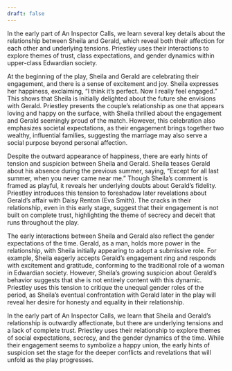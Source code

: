 ```yaml
---
draft: false
---
```

In the early part of An Inspector Calls, we learn several key details about the relationship between Sheila and Gerald, which reveal both their affection for each other and underlying tensions. Priestley uses their interactions to explore themes of trust, class expectations, and gender dynamics within upper-class Edwardian society.

At the beginning of the play, Sheila and Gerald are celebrating their engagement, and there is a sense of excitement and joy. Sheila expresses her happiness, exclaiming, “I think it’s perfect. Now I really feel engaged.” This shows that Sheila is initially delighted about the future she envisions with Gerald. Priestley presents the couple’s relationship as one that appears loving and happy on the surface, with Sheila thrilled about the engagement and Gerald seemingly proud of the match. However, this celebration also emphasizes societal expectations, as their engagement brings together two wealthy, influential families, suggesting the marriage may also serve a social purpose beyond personal affection.

Despite the outward appearance of happiness, there are early hints of tension and suspicion between Sheila and Gerald. Sheila teases Gerald about his absence during the previous summer, saying, “Except for all last summer, when you never came near me.” Though Sheila’s comment is framed as playful, it reveals her underlying doubts about Gerald’s fidelity. Priestley introduces this tension to foreshadow later revelations about Gerald’s affair with Daisy Renton (Eva Smith). The cracks in their relationship, even in this early stage, suggest that their engagement is not built on complete trust, highlighting the theme of secrecy and deceit that runs throughout the play.

The early interactions between Sheila and Gerald also reflect the gender expectations of the time. Gerald, as a man, holds more power in the relationship, with Sheila initially appearing to adopt a submissive role. For example, Sheila eagerly accepts Gerald’s engagement ring and responds with excitement and gratitude, conforming to the traditional role of a woman in Edwardian society. However, Sheila’s growing suspicion about Gerald’s behavior suggests that she is not entirely content with this dynamic. Priestley uses this tension to critique the unequal gender roles of the period, as Sheila’s eventual confrontation with Gerald later in the play will reveal her desire for honesty and equality in their relationship.

In the early part of An Inspector Calls, we learn that Sheila and Gerald’s relationship is outwardly affectionate, but there are underlying tensions and a lack of complete trust. Priestley uses their relationship to explore themes of social expectations, secrecy, and the gender dynamics of the time. While their engagement seems to symbolize a happy union, the early hints of suspicion set the stage for the deeper conflicts and revelations that will unfold as the play progresses.